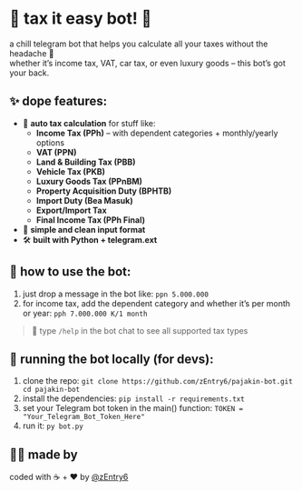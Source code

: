 # 💸 tax it easy bot! 🤖

a chill telegram bot that helps you calculate all your taxes without the headache 💼  
whether it’s income tax, VAT, car tax, or even luxury goods – this bot’s got your back.

## ✨ dope features:

- 🎯 **auto tax calculation** for stuff like:
  - **Income Tax (PPh)** – with dependent categories + monthly/yearly options
  - **VAT (PPN)**
  - **Land & Building Tax (PBB)**
  - **Vehicle Tax (PKB)**
  - **Luxury Goods Tax (PPnBM)**
  - **Property Acquisition Duty (BPHTB)**
  - **Import Duty (Bea Masuk)**
  - **Export/Import Tax**
  - **Final Income Tax (PPh Final)**
- 💬 **simple and clean input format**
- 🛠️ **built with Python + telegram.ext**

## 🧠 how to use the bot:

1. just drop a message in the bot like:
   `ppn 5.000.000`
2. for income tax, add the dependent category and whether it’s per month or year:
   `pph 7.000.000 K/1 month`

> 📌 type `/help` in the bot chat to see all supported tax types

## 🚀 running the bot locally (for devs):

1. clone the repo:
`git clone https://github.com/zEntry6/pajakin-bot.git
cd pajakin-bot`
2. install the dependencies:
   `pip install -r requirements.txt`
3. set your Telegram bot token in the main() function:
   `TOKEN = "Your_Telegram_Bot_Token_Here"`
4. run it:
   `py bot.py`

## 👨‍💻 made by
coded with ☕ + ❤️ by [@zEntry6]([https://github.com/zEntry6)
